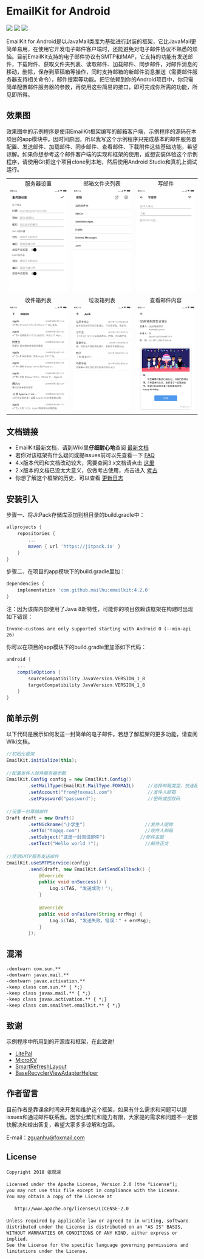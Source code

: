# EmailKit for Android
[![](https://img.shields.io/badge/platform-Android-green.svg)](https://developer.android.google.cn/)
[![](https://jitpack.io/v/mailhu/email.svg)](https://jitpack.io/#mailhu/email)
[![](https://img.shields.io/badge/Feedback-Foxmail-red)](http://mail.qq.com/cgi-bin/qm_share?t=qm_mailme&email=Zx0AEgYJDxInAQgfCgYOC0kECAo)


EmailKit for Android是以JavaMail类库为基础进行封装的框架，它比JavaMail更简单易用，在使用它开发电子邮件客户端时，还能避免对电子邮件协议不熟悉的烦恼。目前EmailKit支持的电子邮件协议有SMTP和IMAP，它支持的功能有发送邮件，下载附件、获取文件夹列表、读取邮件、加载邮件、同步邮件，对邮件消息的移动，删除，保存到草稿箱等操作，同时支持邮箱的新邮件消息推送（需要邮件服务器支持相关命令），邮件搜索等功能。把它依赖到你的Android项目中，你只需简单配置邮件服务器的参数，再使用这些简易的接口，即可完成你所需的功能，所见即所得。

## 效果图
效果图中的示例程序是使用EmailKit框架编写的邮箱客户端，示例程序的源码在本项目的app模块中。因时间原因，所以我写这个示例程序只完成基本的邮件服务器配置、发送邮件、加载邮件、同步邮件、查看邮件、下载附件这些基础功能，希望谅解。如果你想参考这个邮件客户端的实现和框架的使用，或想安装体验这个示例程序，请使用Git把这个项目clone到本地，然后使用Android Studio和真机上调试运行。

|                           |                          |                          |
|:-------------------------:|:------------------------:|:------------------------:|
| 服务器设置                 | 邮箱文件夹列表            | 写邮件                    |
|![](image/demo_config.png) | ![](image/demo_main.png) | ![](image/demo_send.png) |
| 收件箱列表                 | 垃圾箱列表                | 查看邮件内容              |
|![](image/demo_inbox.png)  | ![](image/demo_junk.png) | ![](image/demo_watch.png)|
|                           |                          |                          |

## 文档链接
+ EmailKit最新文档，请到Wiki里**仔细耐心地**查阅 [最新文档](https://github.com/mailhu/emailkit/wiki)
+ 若你对该框架有什么疑问或提issues前可以先查看一下 [FAQ](https://github.com/mailhu/emailkit/blob/master/doc/FAQ.md)
+ 4.x版本代码和文档改动较大，需要查阅3.x文档请点击 [这里](https://github.com/mailhu/emailkit/blob/master/doc/3.x.md)
+ 2.x版本的文档已没太大意义，仅做考古使用，点击进入 [考古](https://github.com/mailhu/emailkit/blob/master/doc/2.x.md)
+ 你想了解这个框架的历史，可以查看 [更新日志](https://github.com/mailhu/emailkit/blob/master/doc/log.md)

## 安装引入
步骤一、将JitPack存储库添加到根目录的build.gradle中：
```gradle
allprojects {
    repositories {
        ...
        maven { url 'https://jitpack.io' }
    }
}
```
步骤二、在项目的app模块下的build.gradle里加：
```gradle
dependencies {
    implementation 'com.github.mailhu:emailkit:4.2.0'
}
```
注：因为该库内部使用了Java 8新特性，可能你的项目依赖该框架在构建时出现如下错误：
```
Invoke-customs are only supported starting with Android O (--min-api 26)
```
你可以在项目的app模块下的build.gradle里加添如下代码：
```gradle
android {
    ...
    compileOptions {
        sourceCompatibility JavaVersion.VERSION_1_8
        targetCompatibility JavaVersion.VERSION_1_8
    }
}
```

## 简单示例
以下代码是展示如何发送一封简单的电子邮件。若想了解框架的更多功能，请查阅Wiki文档。
```java
//初始化框架
EmailKit.initialize(this);

//配置发件人邮件服务器参数
EmailKit.Config config = new EmailKit.Config()
        .setMailType(EmailKit.MailType.FOXMAIL)     //选择邮箱类型，快速配置服务器参数
        .setAccount("from@foxmail.com")             //发件人邮箱
        .setPassword("password");                   //密码或授权码

//设置一封草稿邮件
Draft draft = new Draft()
        .setNickname("小学生")                      //发件人昵称
        .setTo("to@qq.com")                        //收件人邮箱
        .setSubject("这是一封测试邮件")             //邮件主题
        .setText("Hello world !");                 //邮件正文

//使用SMTP服务发送邮件
EmailKit.useSMTPService(config)
        .send(draft, new EmailKit.GetSendCallback() {
            @Override
            public void onSuccess() {
                Log.i(TAG, "发送成功！");
            }

            @Override
            public void onFailure(String errMsg) {
                Log.i(TAG, "发送失败，错误：" + errMsg);
            }
        });
```

## 混淆
```
-dontwarn com.sun.**
-dontwarn javax.mail.**
-dontwarn javax.activation.**
-keep class com.sun.** { *;}
-keep class javax.mail.** { *;}
-keep class javax.activation.** { *;}
-keep class com.smailnet.emailkit.** { *;}
```

## 致谢
示例程序中所用到的开源库和框架，在此致谢!
+ [LitePal](https://github.com/LitePalFramework/LitePal)
+ [MicroKV](https://github.com/mailhu/microkv)
+ [SmartRefreshLayout](https://github.com/scwang90/SmartRefreshLayout)
+ [BaseRecyclerViewAdapterHelper](https://github.com/CymChad/BaseRecyclerViewAdapterHelper)

## 作者留言
目前作者是靠课余时间来开发和维护这个框架，如果有什么需求和问题可以提issues和通过邮件联系我。因学业繁忙和能力有限，大家提的需求和问题不一定很快解决和给出答复，希望大家多多谅解和包涵。

E-mail：zguanhu@foxmail.com

## License
```
Copyright 2018 张观湖

Licensed under the Apache License, Version 2.0 (the "License");
you may not use this file except in compliance with the License.
You may obtain a copy of the License at

   http://www.apache.org/licenses/LICENSE-2.0

Unless required by applicable law or agreed to in writing, software
distributed under the License is distributed on an "AS IS" BASIS,
WITHOUT WARRANTIES OR CONDITIONS OF ANY KIND, either express or implied.
See the License for the specific language governing permissions and
limitations under the License.
```